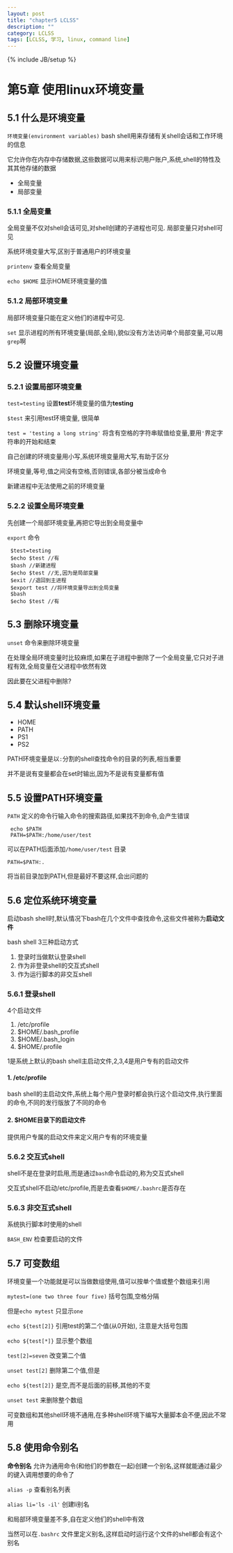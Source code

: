 ```yaml
---
layout: post
title: "chapter5 LCLSS"
description: ""
category: LCLSS
tags: [LCLSS, 学习, linux, command line]
---
```

{% include JB/setup %}

# 第5章 使用linux环境变量

## 5.1 什么是环境变量

`环境变量(environment variables)` bash shell用来存储有关shell会话和工作环境的信息

它允许你在内存中存储数据,这些数据可以用来标识用户账户,系统,shell的特性及其其他存储的数据

* 全局变量
* 局部变量

### 5.1.1 全局变量

全局变量不仅对shell会话可见,对shell创建的子进程也可见. 局部变量只对shell可见

系统环境变量大写,区别于普通用户的环境变量

`printenv` 查看全局变量

`echo $HOME` 显示HOME环境变量的值

### 5.1.2 局部环境变量

局部环境变量只能在定义他们的进程中可见.

`set` 显示进程的所有环境变量(局部,全局),貌似没有方法访问单个局部变量,可以用`grep`啊

## 5.2 设置环境变量

### 5.2.1 设置局部环境变量

`test=testing` 设置**test**环境变量的值为**testing**

`$test` 来引用test环境变量, 很简单

`test = 'testing a long string'` 将含有空格的字符串赋值给变量,要用`'`界定字符串的开始和结束

自己创建的环境变量用小写,系统环境变量用大写,有助于区分

环境变量,等号,值之间没有空格,否则错误,各部分被当成命令

新建进程中无法使用之前的环境变量

### 5.2.2 设置全局环境变量

先创建一个局部环境变量,再把它导出到全局变量中

`export` 命令

     $test=testing
	 $echo $test //有
	 $bash //新建进程
	 $echo $test //无,因为是局部变量
	 $exit //退回到主进程
	 $export test //将环境变量导出到全局变量
	 $bash
	 $echo $test //有

## 5.3 删除环境变量

`unset` 命令来删除环境变量

在处理全局环境变量时比较麻烦,如果在子进程中删除了一个全局变量,它只对子进程有效,全局变量在父进程中依然有效

因此要在父进程中删除?

## 5.4 默认shell环境变量

* HOME
* PATH
* PS1
* PS2

PATH环境变量是以`:`分割的shell查找命令的目录的列表,相当重要

并不是说有变量都会在set时输出,因为不是说有变量都有值

## 5.5 设置PATH环境变量

`PATH` 定义的命令行输入命令的搜索路径,如果找不到命令,会产生错误

     echo $PATH
	 PATH=$PATH:/home/user/test
	
可以在PATH后面添加`/home/user/test` 目录

    PATH=$PATH:.
	
将当前目录加到PATH,但是最好不要这样,会出问题的

## 5.6 定位系统环境变量

启动bash shell时,默认情况下bash在几个文件中查找命令,这些文件被称为**启动文件**

bash shell 3三种启动方式

1. 登录时当做默认登录shell
2. 作为非登录shell的交互式shell
3. 作为运行脚本的非交互shell

### 5.6.1 登录shell

4个启动文件

1. /etc/profile
2. $HOME/.bash_profile
3. $HOME/.bash_login
4. $HOME/.profile

1是系统上默认的bash shell主启动文件,2,3,4是用户专有的启动文件

#### 1. /etc/profile

bash shell的主启动文件,系统上每个用户登录时都会执行这个启动文件,执行里面的命令,不同的发行版放了不同的命令

#### 2. $HOME目录下的启动文件

提供用户专属的启动文件来定义用户专有的环境变量

### 5.6.2 交互式shell

shell不是在登录时启用,而是通过`bash`命令启动的,称为交互式shell

交互式shell不启动/etc/profile,而是去查看`$HOME/.bashrc`是否存在

### 5.6.3 非交互式shell

系统执行脚本时使用的shell

`BASH_ENV` 检查要启动的文件

## 5.7 可变数组

环境变量一个功能就是可以当做数组使用,值可以按单个值或整个数组来引用

`mytest=(one two three four five)` 括号包围,空格分隔

但是`echo mytest` 只显示`one`

`echo ${test[2]}` 引用test的第二个值(从0开始), 注意是大括号包围

`echo ${test[*]}` 显示整个数组

`test[2]=seven` 改变第二个值

`unset test[2]` 删除第二个值,但是

`echo ${test[2]}` 是空,而不是后面的前移,其他的不变

`unset test` 来删除整个数组

可变数组和其他shell环境不通用,在多种shell环境下编写大量脚本会不便,因此不常用

## 5.8 使用命令别名

**命令别名** 允许为通用命令(和他们的参数在一起)创建一个别名,这样就能通过最少的键入调用想要的命令了

`alias -p` 查看别名列表

`alias li='ls -il'` 创建li别名

和局部环境变量差不多,自在定义他们的shell中有效

当然可以在`.bashrc` 文件里定义别名,这样启动时运行这个文件的shell都会有这个别名


